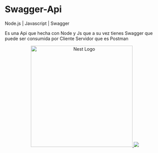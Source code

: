 # Swagger-Api
Node.js | Javascript | Swagger 

Es una Api que hecha con Node y Js que a su vez tienes Swagger que puede ser consumida por Cliente Servidor que es Postman


<p align="center">
  <a href="https://swagger.io/" target="blank"><img src="https://www.scottbrady91.com/img/logos/swagger-banner.png"  width="320" alt="Nest Logo" />
   <a href="https://nodejs.org/es/" target="blank"><img src="https://www.arsys.es/blog/file/uploads/2019/05/mayo-2019-nodejs.jpg"</a>
</p>

